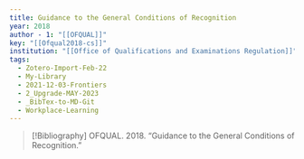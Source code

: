 ```yaml
---
title: Guidance to the General Conditions of Recognition
year: 2018
author - 1: "[[OFQUAL]]"
key: "[[Ofqual2018-cs]]"
institution: "[[Office of Qualifications and Examinations Regulation]]"
tags:
  - Zotero-Import-Feb-22
  - My-Library
  - 2021-12-03-Frontiers
  - 2_Upgrade-MAY-2023
  - _BibTex-to-MD-Git
  - Workplace-Learning
---
```


> [!Bibliography]
> OFQUAL. 2018. “Guidance to the General Conditions of Recognition.”